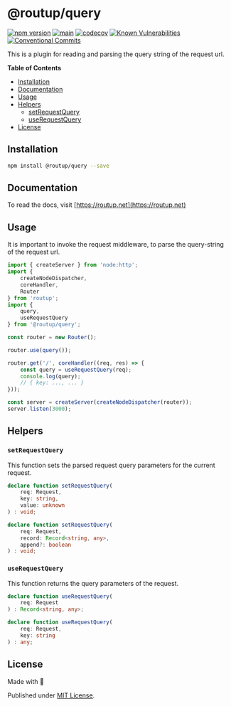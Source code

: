 # @routup/query

[![npm version](https://badge.fury.io/js/@routup%2Fquery.svg)](https://badge.fury.io/js/@routup%2Fquery)
[![main](https://github.com/Tada5hi/routup/actions/workflows/main.yml/badge.svg)](https://github.com/Tada5hi/routup/actions/workflows/main.yml)
[![codecov](https://codecov.io/gh/tada5hi/routup/branch/master/graph/badge.svg?token=CLIA667K6V)](https://codecov.io/gh/tada5hi/routup)
[![Known Vulnerabilities](https://snyk.io/test/github/Tada5hi/routup/badge.svg)](https://snyk.io/test/github/Tada5hi/routup)
[![Conventional Commits](https://img.shields.io/badge/Conventional%20Commits-1.0.0-%23FE5196?logo=conventionalcommits&logoColor=white)](https://conventionalcommits.org)

This is a plugin for reading and parsing the query string of the request url.

**Table of Contents**

- [Installation](#installation)
- [Documentation](#documentation)
- [Usage](#usage)
- [Helpers](#helpers)
  - [setRequestQuery](#setrequestquery)
  - [useRequestQuery](#userequestquery)
- [License](#license)

## Installation

```bash
npm install @routup/query --save
```

## Documentation

To read the docs, visit [https://routup.net](https://routup.net)

## Usage

It is important to invoke the request middleware,
to parse the query-string of the request url.

```typescript
import { createServer } from 'node:http';
import {
    createNodeDispatcher,
    coreHandler,
    Router
} from 'routup';
import {
    query,
    useRequestQuery
} from '@routup/query';

const router = new Router();

router.use(query());

router.get('/', coreHandler((req, res) => {
    const query = useRequestQuery(req);
    console.log(query);
    // { key: ..., ... }
}));

const server = createServer(createNodeDispatcher(router));
server.listen(3000);
```

## Helpers

### `setRequestQuery`

This function sets the parsed request query parameters for the current request.

```typescript
declare function setRequestQuery(
    req: Request,
    key: string,
    value: unknown
) : void;

declare function setRequestQuery(
    req: Request, 
    record: Record<string, any>,
    append?: boolean
) : void;
```

### `useRequestQuery`

This function returns the query parameters of the request.

```typescript
declare function useRequestQuery(
    req: Request
) : Record<string, any>;

declare function useRequestQuery(
    req: Request, 
    key: string
) : any;
```

## License

Made with 💚

Published under [MIT License](./LICENSE).
